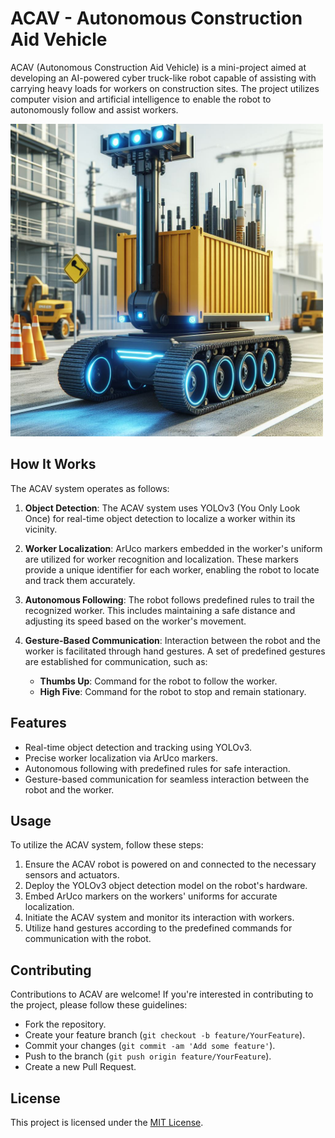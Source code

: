 # ACAV - Autonomous Construction Aid Vehicle

ACAV (Autonomous Construction Aid Vehicle) is a mini-project aimed at developing an AI-powered cyber truck-like robot capable of assisting with carrying heavy loads for workers on construction sites. The project utilizes computer vision and artificial intelligence to enable the robot to autonomously follow and assist workers.

<img src="images/construction-vehicle.jpg" alt="ACAV Robot" width="500">
 
## How It Works

The ACAV system operates as follows:

1. **Object Detection**: The ACAV system uses YOLOv3 (You Only Look Once) for real-time object detection to localize a worker within its vicinity.

2. **Worker Localization**: ArUco markers embedded in the worker's uniform are utilized for worker recognition and localization. These markers provide a unique identifier for each worker, enabling the robot to locate and track them accurately.

3. **Autonomous Following**: The robot follows predefined rules to trail the recognized worker. This includes maintaining a safe distance and adjusting its speed based on the worker's movement.

4. **Gesture-Based Communication**: Interaction between the robot and the worker is facilitated through hand gestures. A set of predefined gestures are established for communication, such as:
    - **Thumbs Up**: Command for the robot to follow the worker.
    - **High Five**: Command for the robot to stop and remain stationary.

## Features

- Real-time object detection and tracking using YOLOv3.
- Precise worker localization via ArUco markers.
- Autonomous following with predefined rules for safe interaction.
- Gesture-based communication for seamless interaction between the robot and the worker.

## Usage

To utilize the ACAV system, follow these steps:

1. Ensure the ACAV robot is powered on and connected to the necessary sensors and actuators.
2. Deploy the YOLOv3 object detection model on the robot's hardware.
3. Embed ArUco markers on the workers' uniforms for accurate localization.
4. Initiate the ACAV system and monitor its interaction with workers.
5. Utilize hand gestures according to the predefined commands for communication with the robot.

## Contributing

Contributions to ACAV are welcome! If you're interested in contributing to the project, please follow these guidelines:
- Fork the repository.
- Create your feature branch (`git checkout -b feature/YourFeature`).
- Commit your changes (`git commit -am 'Add some feature'`).
- Push to the branch (`git push origin feature/YourFeature`).
- Create a new Pull Request.

## License

This project is licensed under the [MIT License](LICENSE).
